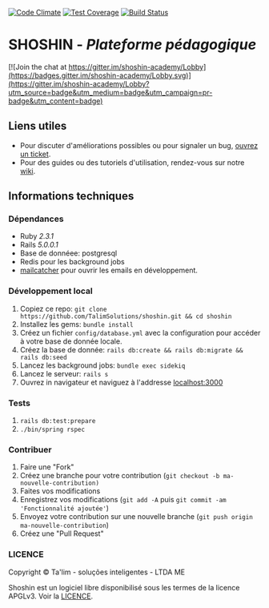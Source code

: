 [![Code Climate](https://codeclimate.com/github/TalimSolutions/shoshin/badges/gpa.svg)](https://codeclimate.com/github/TalimSolutions/shoshin)
[![Test Coverage](https://codeclimate.com/github/TalimSolutions/shoshin/badges/coverage.svg)](https://codeclimate.com/github/TalimSolutions/shoshin/coverage)
[![Build Status](https://travis-ci.org/TalimSolutions/shoshin.svg?branch=master)](https://travis-ci.org/TalimSolutions/shoshin)
# SHOSHIN - _Plateforme pédagogique_ 

[![Join the chat at https://gitter.im/shoshin-academy/Lobby](https://badges.gitter.im/shoshin-academy/Lobby.svg)](https://gitter.im/shoshin-academy/Lobby?utm_source=badge&utm_medium=badge&utm_campaign=pr-badge&utm_content=badge)

## Liens utiles
* Pour discuter d'améliorations possibles ou pour signaler un bug, [ouvrez un
  ticket](https://www.github.com/TalimSolutions/shoshin/issues).
* Pour des guides ou des tutoriels d'utilisation, rendez-vous sur notre
  [wiki](https://www.github.com/TalimSolutions/shoshin/wiki).

## Informations techniques

### Dépendances
* Ruby _2.3.1_
* Rails _5.0.0.1_
* Base de donnéee: postgresql
* Redis pour les background jobs
* [mailcatcher](https://www.github.com/sj26/mailcatcher) pour ouvrir les emails en développement.

### Développement local
1. Copiez ce repo: `git clone https://github.com/TalimSolutions/shoshin.git && cd
   shoshin`
2. Installez les gems: `bundle install`
3. Créez un fichier `config/database.yml` avec la configuration pour accéder à
   votre base de donnée locale.
4. Créez la base de donnée: `rails db:create && rails db:migrate && rails db:seed`
5. Lancez les background jobs: `bundle exec sidekiq`
6. Lancez le serveur: `rails s`
7. Ouvrez in navigateur et naviguez à l'addresse [localhost:3000](http://localhost:3000)

### Tests
1. `rails db:test:prepare`
2. `./bin/spring rspec`

### Contribuer
1. Faire une "Fork"
2. Créez une branche pour votre contribution (`git checkout -b ma-nouvelle-contribution)`
3. Faites vos modifications
4. Enregistrez vos modifications (`git add -A` puis `git commit -am 'Fonctionnalité ajoutée'`)
5. Envoyez votre contribution sur une nouvelle branche (`git push origin ma-nouvelle-contribution`)
6. Créez une "Pull Request"

### LICENCE
Copyright &copy; Ta'lim - soluções inteligentes - LTDA ME

Shoshin est un logiciel libre disponibilisé sous les termes de la licence APGLv3. Voir la [LICENCE](https://github.com/TalimSolutions/shoshin/blob/master/LICENSE).
